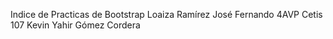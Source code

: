Indice de Practicas de Bootstrap
Loaiza Ramírez José Fernando 4AVP Cetis 107
Kevin Yahir Gómez Cordera
